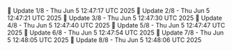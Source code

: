 📌 Update 1/8 - Thu Jun  5 12:47:17 UTC 2025
📌 Update 2/8 - Thu Jun  5 12:47:21 UTC 2025
📌 Update 3/8 - Thu Jun  5 12:47:30 UTC 2025
📌 Update 4/8 - Thu Jun  5 12:47:40 UTC 2025
📌 Update 5/8 - Thu Jun  5 12:47:47 UTC 2025
📌 Update 6/8 - Thu Jun  5 12:47:54 UTC 2025
📌 Update 7/8 - Thu Jun  5 12:48:05 UTC 2025
📌 Update 8/8 - Thu Jun  5 12:48:06 UTC 2025
